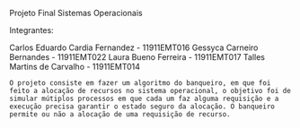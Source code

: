 Projeto Final Sistemas Operacionais

Integrantes:

Carlos Eduardo Cardia Fernandez - 11911EMT016
Gessyca Carneiro Bernandes - 11911EMT022
Laura Bueno Ferreira - 11911EMT017
Talles Martins de Carvalho - 11911EMT014

	O projeto consiste em fazer um algoritmo do banqueiro, em que foi feito a alocação de recursos no sistema operacional, o objetivo foi de simular mútiplos processos em que cada um faz alguma requisição e a execução precisa garantir o estado seguro da alocação. O banqueiro permite ou não a alocação de uma requisição de recurso.
